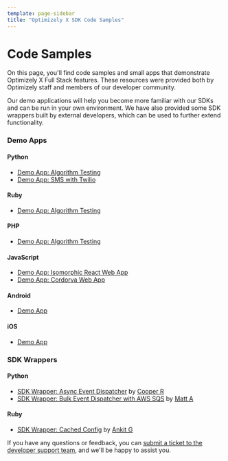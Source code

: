```yaml
---
template: page-sidebar
title: "Optimizely X SDK Code Samples"
---
```


# Code Samples

On this page, you'll find code samples and small apps that demonstrate Optimizely X Full Stack features. These resources were provided both by Optimizely staff and members of our developer community.

Our demo applications will help you become more familiar with our SDKs and can be run in your own environment. We have also provided some SDK wrappers built by external developers, which can be used to further extend functionality.

### Demo Apps

#### Python
* [Demo App: Algorithm Testing](https://github.com/optimizely/python-sdk-demo-app)
* [Demo App: SMS with Twilio](https://github.com/optimizely/fullstack-outbound-marketing)

#### Ruby
* [Demo App: Algorithm Testing](https://github.com/optimizely-christine/ruby_full_stack_demo)

#### PHP
* [Demo App: Algorithm Testing](https://github.com/optimizely/php-sdk-demo-app)

#### JavaScript
* [Demo App: Isomorphic React Web App](https://github.com/optimizely/isomorphic-react-demo-app)
* [Demo App: Cordorva Web App](https://github.com/optimizely-christine/full_stack_cordova_se_demo_app)

#### Android
* [Demo App](https://github.com/optimizely/android-sdk/tree/master/test-app)

#### iOS
* [Demo App](https://github.com/optimizely/objective-c-sdk/tree/master/OptimizelyDemoApp)

### SDK Wrappers

#### Python
* [SDK Wrapper: Async Event Dispatcher](https://gist.github.com/cooperreid-optimizely/4d57682b39deb3557d437ae79c991eb3) by [Cooper R](https://gist.github.com/cooperreid-optimizely)
* [SDK Wrapper: Bulk Event Dispatcher with AWS SQS](https://github.com/mauerbac/opti_fullstack_event_dispatcher) by [Matt A](https://github.com/mauerbac)

#### Ruby
* [SDK Wrapper: Cached Config](https://github.com/ankit8898/optimizely_server_side) by [Ankit G](https://github.com/ankit8898)

If you have any questions or feedback, you can [submit a ticket to the developer support team](https://optimizely.com/support), and we'll be happy to assist you.
